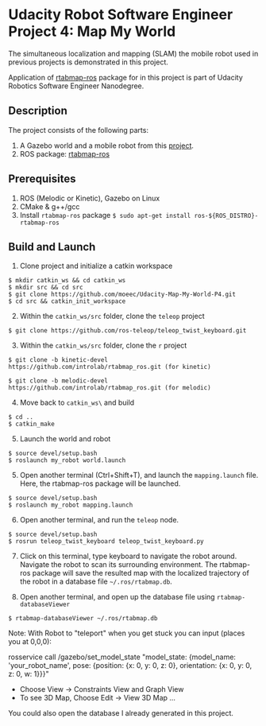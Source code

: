# Udacity Robot Software Engineer Project 4: Map My World

The simultaneous localization and mapping (SLAM) the mobile robot used in previous projects is demonstrated in this project.

Application of [rtabmap-ros](http://wiki.ros.org/rtabmap_ros) package for in this project is part of Udacity Robotics Software Engineer Nanodegree.

## Description
The project consists of the following parts:
1. A Gazebo world and a mobile robot from this [project](https://github.com/moeec/Udacity-Map-My-World-P4).
2. ROS package: [rtabmap-ros](http://wiki.ros.org/rtabmap_ros)

## Prerequisites
1. ROS (Melodic or Kinetic), Gazebo on Linux
2. CMake & g++/gcc
3. Install `rtabmap-ros` package `$ sudo apt-get install ros-${ROS_DISTRO}-rtabmap-ros`

## Build and Launch

1. Clone project and initialize a catkin workspace
```
$ mkdir catkin_ws && cd catkin_ws
$ mkdir src && cd src
$ git clone https://github.com/moeec/Udacity-Map-My-World-P4.git
$ cd src && catkin_init_workspace
```

2. Within the `catkin_ws/src` folder, clone the `teleop` project
```
$ git clone https://github.com/ros-teleop/teleop_twist_keyboard.git
```

3. Within the `catkin_ws/src` folder, clone the `r` project
```
$ git clone -b kinetic-devel https://github.com/introlab/rtabmap_ros.git (for kinetic)

$ git clone -b melodic-devel https://github.com/introlab/rtabmap_ros.git (for melodic)

```

4. Move back to `catkin_ws\` and build
```
$ cd ..
$ catkin_make
```

5. Launch the world and robot
```
$ source devel/setup.bash
$ roslaunch my_robot world.launch
```

5. Open another terminal (Ctrl+Shift+T), and launch the `mapping.launch` file. 
Here, the rtabmap-ros package will be launched.
```
$ source devel/setup.bash
$ roslaunch my_robot mapping.launch
```

6. Open another terminal, and run the `teleop` node.
```
$ source devel/setup.bash
$ rosrun teleop_twist_keyboard teleop_twist_keyboard.py
```

7. Click on this terminal, type keyboard to navigate the robot around. Navigate 
the robot to scan its surrounding environment. The rtabmap-ros package will save
the resulted map with the localized trajectory of the robot in a database file 
`~/.ros/rtabmap.db`.

8. Open another terminal, and open up the database file using `rtabmap-databaseViewer`
```
$ rtabmap-databaseViewer ~/.ros/rtabmap.db
```


Note: With Robot to "teleport" when you get stuck you can input (places you at 0,0,0):

rosservice call /gazebo/set_model_state "model_state:
  {model_name: 'your_robot_name',
  pose:
    {position: {x: 0, y: 0, z: 0},
    orientation: {x: 0, y: 0, z: 0, w: 1}}}"

* Choose View -> Constraints View and Graph View
* To see 3D Map, Choose Edit -> View 3D Map ...
    
You could also open the database I already generated in this project. 

